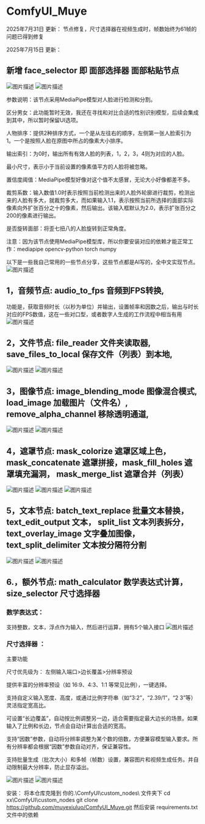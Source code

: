 # ComfyUI_Muye

2025年7月31日 更新：
节点修复，尺寸选择器在视频生成时，帧数始终为61帧的问题已得到修复

2025年7月15日 更新：
## 新增 face_selector 即 面部选择器 面部粘贴节点
![图片描述](./示例图片/基础参数.png) 
![图片描述](./示例图片/人物排序.png)

参数说明：该节点采用MediaPipe模型对人脸进行检测和分割。

区分男女：此功能暂时无效，我还在寻找和对比合适的性别识别模型，后续会集成到其中，所以暂时保留UI选项。

人物排序：提供2种排序方式，一个是从左往右的顺序，左侧第一张人脸索引为 1。一个是按照人脸在原图中所占的像素大小排序。

输出索引：为0时，输出所有有效人脸的列表，1，2，3，4则为对应的人脸。

最小尺寸，表示小于当前设置的像素值平方的人脸将被忽略。

置信度阈值：MediaPipe模型好像对这个值不太感冒，无论大小好像都差不多。

裁剪系数：输入数值1.0时表示按照当前检测出来的人脸外轮廓进行裁剪，检测出来的人脸有多大，就裁剪多大，而如果输入1.1，表示按照当前所选择的面部实际像素向外扩张百分之十的像素，然后输出。该输入框默认为2.0，表示扩张百分之200的像素进行输出。

是否旋转面部：将歪七扭八的人脸旋转到正常角度。

注意：因为该节点使用MediaPipe模型库，所以你要安装对应的依赖才能正常工作：mediapipe opencv-python torch numpy

以下是一些我自己常用的一些节点分享，这些节点都是AI写的，全中文实现节点。
![图片描述](./示例图片/所有节点预览.png)

## 1，音频节点: audio_to_fps 音频到FPS转换,
功能是，获取音频时长（以秒为单位）并输出，设置帧率和因数之后，输出与时长对应的FPS数值，这在一些对口型，或者数字人生成的工作流程中相当有用
![图片描述](./示例图片/音频到FPS.png)

## 2，文件节点: file_reader 文件夹读取器, save_files_to_local 保存文件（列表）到本地,
![图片描述](./示例图片/文件夹读取器.png)
![图片描述](./示例图片/文件读取+保存文件.png)

## 3，图像节点: image_blending_mode 图像混合模式, load_image 加载图片（文件名）, remove_alpha_channel 移除透明通道,
![图片描述](./示例图片/移除透明通道.png)
![图片描述](./示例图片/文字叠加+图像混合.png)

## 4，遮罩节点: mask_colorize 遮罩区域上色，mask_concatenate 遮罩拼接，mask_fill_holes 遮罩填充漏洞， mask_merge_list 遮罩合并（列表）
![图片描述](./示例图片/遮罩区域上色+遮罩填充.png)
![图片描述](./示例图片/遮罩拼接.png)
![图片描述](./示例图片/遮罩合并.png)

## 5，文本节点: batch_text_replace 批量文本替换， text_edit_output 文本， split_list 文本列表拆分， text_overlay_image 文字叠加图像，text_split_delimiter 文本按分隔符分割
![图片描述](./示例图片/文字叠加.png) 
![图片描述](./示例图片/基础节点.png) 

## 6.，额外节点: math_calculator 数学表达式计算，size_selector 尺寸选择器
### 数学表达式：
支持整数，文本，浮点作为输入，然后进行运算，拥有5个输入接口
![图片描述](./示例图片/数学表达式.png)

###  尺寸选择器 ：
主要功能

尺寸优先级为： 左侧输入端口>边长覆盖>分辨率预设

提供丰富的分辨率预设（如 16:9、4:3、1:1 等常见比例），一键选择。

支持自定义输入宽度、高度，或通过比例字符串（如“3:2”，“2.39/1”，“2 3”等） 灵活指定宽高比。

可设置“长边覆盖”，自动按比例调整另一边，适合需要指定最大边长的场景。如果输入了比例和长边，节点会自动计算出合适的宽高。

支持“因数”参数，自动将分辨率调整为某个数的倍数，方便兼容模型输入要求。所有分辨率都会根据“因数”参数自动对齐，保证兼容性。

支持批量生成（批次大小）和多帧（帧数）设置，兼容图片和视频生成任务。并自动限制最大分辨率，防止显存溢出。

![图片描述](./示例图片/尺寸选择.png) ![图片描述](./示例图片/尺寸预设.png)

安装： 
将本仓库克隆到 你的.\ComfyUI\custom_nodes\ 文件夹下
cd xx\ComfyUI\custom_nodes
git clone https://github.com/muyexiuluo/ComfyUI_Muye.git 
然后安装 requirements.txt 文件中的依赖
